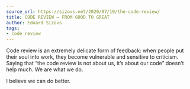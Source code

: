 ```yaml
---
source_url: https://sizovs.net/2020/07/19/the-code-review/
title: CODE REVIEW – FROM GOOD TO GREAT
author: Eduard Sizovs
tags:
- code review
---
```

Code review is an extremely delicate form of feedback: when people put their soul into work, they become vulnerable and sensitive to criticism. Saying that “the code review is not about us, it’s about our code” doesn’t help much. We are what we do.

I believe we can do better.